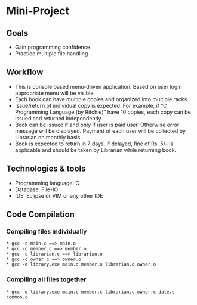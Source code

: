 # Mini-Project 

## Goals
* Gain programming confidence
* Practice multiple file handling

## Workflow
- This is console based menu-driven application. Based on user login appropriate menu will be
visible.
- Each book can have multiple copies and organized into multiple racks.
- Issue/return of individual copy is expected. For example, if “C Programming Language (by
Ritchie)” have 10 copies, each copy can be issued and returned independently.
- Book can be issued if and only if user is paid user. Otherwise error message will be displayed.
Payment of each user will be collected by Librarian on monthly basis.
- Book is expected to return in 7 days. If delayed, fine of Rs. 5/- is applicable and should be
taken by Librarian while returning book.

## Technologies & tools
- Programming language: C
- Database: File-IO
- IDE: Eclipse or VIM or any other IDE


## Code Compilation

### Compiling files individually
	* gcc -c main.c ==> main.o
	* gcc -c member.c ==> member.o
	* gcc -c librarian.c ==> librarian.o
	* gcc -c owner.c ==> owner.o
	* gcc -o library.exe main.o member.o librarian.o owner.o

### Compiling all files together
	* gcc -o library.exe main.c member.c librarian.c owner.c date.c common.c

